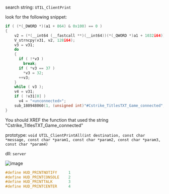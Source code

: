 search string: `UTIL_ClientPrint`

look for the following snippet:
```cpp
if ( (*(_DWORD *)(a1 + 864) & 0x100) == 0 )
{
	v2 = (*(__int64 (__fastcall **)(__int64))(*(_QWORD *)a1 + 1032i64))(a1);
	V_strncpy(v31, v2, 128i64);
	v3 = v31;
	do
	{
	  if ( !*v3 )
		break;
	  if ( *v3 == 37 )
		*v3 = 32;
	  ++v3;
	}
	while ( v3 );
	v4 = v31;
	if ( !v31[0] )
	  v4 = "<unconnected>";
	sub_180948060(1, (unsigned int)"#Cstrike_TitlesTXT_Game_connected", (_DWORD)v4, 0, 0i64, 0i64);
}
```

You should XREF the function that used the string "Cstrike_TitlesTXT_Game_connected"

prototype: `void UTIL_ClientPrintAll(int destination, const char *message, const char *param1, const char *param2, const char *param3, const char *param4)`

dll: `server`

![image](https://prnt.sc/GphQ57V8r1-T)

```cpp
#define HUD_PRINTNOTIFY		1
#define HUD_PRINTCONSOLE	2
#define HUD_PRINTTALK		3
#define HUD_PRINTCENTER		4
```